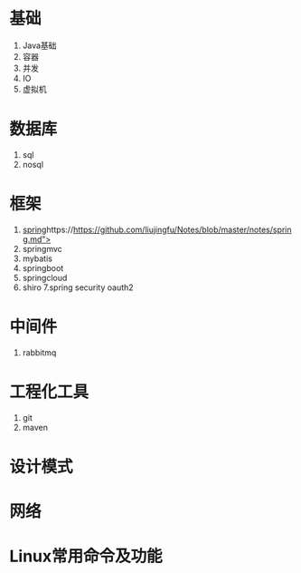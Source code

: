 # 基础
  1. Java基础
  2. 容器
  3. 并发
  4. IO
  5. 虚拟机
# 数据库
  1. sql
  2. nosql
# 框架
  1. [spring]()https://https://github.com/liujingfu/Notes/blob/master/notes/spring.md"></a>
  2. springmvc
  3. mybatis
  4. springboot
  5. springcloud
  6. shiro
  7.spring security oauth2
# 中间件
  1. rabbitmq
# 工程化工具
  1. git
  2. maven
# 设计模式
# 网络
# Linux常用命令及功能

